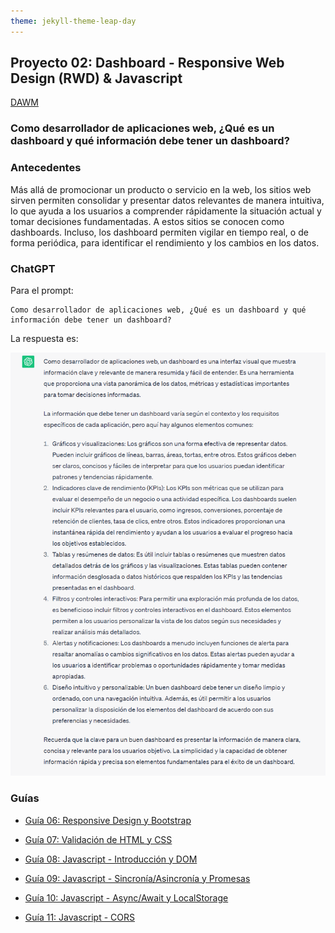 ```yaml
---
theme: jekyll-theme-leap-day
---
```


## Proyecto 02: Dashboard - Responsive Web Design (RWD) & Javascript

[DAWM](/DAWM/)

### Como desarrollador de aplicaciones web, ¿Qué es un dashboard y qué información debe tener un dashboard?

### Antecedentes

Más allá de promocionar un producto o servicio en la web, los sitios web sirven permiten consolidar y presentar datos relevantes de manera intuitiva, lo que ayuda a los usuarios a comprender rápidamente la situación actual y tomar decisiones fundamentadas. A estos sitios se conocen como dashboards. Incluso, los dashboard permiten vigilar en tiempo real, o de forma periódica, para identificar el rendimiento y los cambios en los datos.

### ChatGPT

Para el prompt: 

```
Como desarrollador de aplicaciones web, ¿Qué es un dashboard y qué información debe tener un dashboard?
```
La respuesta es:

![respuesta](archivos/proyecto02-pregunta.png)

### Guías

* [Guía 06: Responsive Design y Bootstrap](/DAWM/guias/2024/guia06)
* [Guía 07: Validación de HTML y CSS](/DAWM/guias/2024/guia07)

* [Guía 08: Javascript - Introducción y DOM](/DAWM/guias/2024/guia08)

* [Guía 09: Javascript - Sincronía/Asincronía y Promesas](/DAWM/guias/2024/guia09)

* [Guía 10: Javascript - Async/Await y LocalStorage](/DAWM/guias/2024/guia10)
* [Guía 11: Javascript - CORS](/DAWM/guias/2024/guia11)